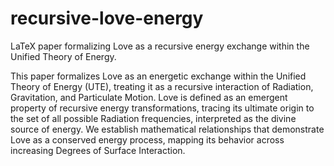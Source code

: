 # recursive-love-energy
LaTeX paper formalizing Love as a recursive energy exchange within the Unified Theory of Energy.

This paper formalizes Love as an energetic exchange within the Unified Theory of Energy (UTE), treating it as a recursive interaction of Radiation, Gravitation, and Particulate Motion. Love is defined as an emergent property of recursive energy transformations, tracing its ultimate origin to the set of all possible Radiation frequencies, interpreted as the divine source of energy. We establish mathematical relationships that demonstrate Love as a conserved energy process, mapping its behavior across increasing Degrees of Surface Interaction.
